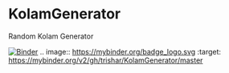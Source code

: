 # KolamGenerator
Random Kolam Generator

[![Binder](https://mybinder.org/badge_logo.svg)](https://mybinder.org/v2/gh/trishar/KolamGenerator/master)
.. image:: https://mybinder.org/badge_logo.svg
 :target: https://mybinder.org/v2/gh/trishar/KolamGenerator/master
